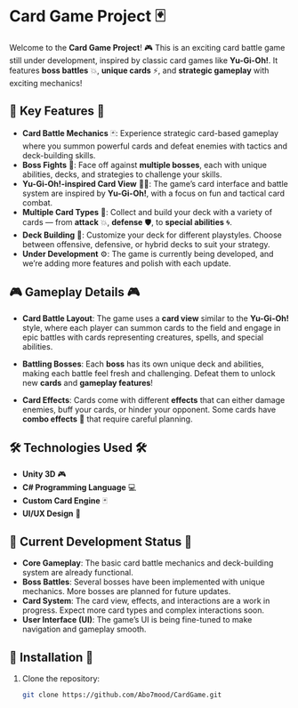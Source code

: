 # Card Game Project 🃏

Welcome to the **Card Game Project**! 🎮 This is an exciting card battle game still under development, inspired by classic card games like **Yu-Gi-Oh!**. It features **boss battles** 💥, **unique cards** ⚡, and **strategic gameplay** with exciting mechanics!

## 🌟 Key Features 🌟

- **Card Battle Mechanics** 🃏: Experience strategic card-based gameplay where you summon powerful cards and defeat enemies with tactics and deck-building skills.
- **Boss Fights** 👑: Face off against **multiple bosses**, each with unique abilities, decks, and strategies to challenge your skills.
- **Yu-Gi-Oh!-inspired Card View** 🧑‍🎤: The game’s card interface and battle system are inspired by **Yu-Gi-Oh!**, with a focus on fun and tactical card combat.
- **Multiple Card Types** 🔮: Collect and build your deck with a variety of cards — from **attack** 💥, **defense** 🛡️, to **special abilities** 🌀.
- **Deck Building** 🔨: Customize your deck for different playstyles. Choose between offensive, defensive, or hybrid decks to suit your strategy.
- **Under Development** ⚙️: The game is currently being developed, and we’re adding more features and polish with each update.

## 🎮 Gameplay Details 🎮

- **Card Battle Layout**: The game uses a **card view** similar to the **Yu-Gi-Oh!** style, where each player can summon cards to the field and engage in epic battles with cards representing creatures, spells, and special abilities.
  
- **Battling Bosses**: Each **boss** has its own unique deck and abilities, making each battle feel fresh and challenging. Defeat them to unlock new **cards** and **gameplay features**!

- **Card Effects**: Cards come with different **effects** that can either damage enemies, buff your cards, or hinder your opponent. Some cards have **combo effects** 🔄 that require careful planning.

## 🛠️ Technologies Used 🛠️

- **Unity 3D** 🎮
- **C# Programming Language** 💻
- **Custom Card Engine** 🃏
- **UI/UX Design** 🎨

## 🚧 Current Development Status 🚧

- **Core Gameplay**: The basic card battle mechanics and deck-building system are already functional.
- **Boss Battles**: Several bosses have been implemented with unique mechanics. More bosses are planned for future updates.
- **Card System**: The card view, effects, and interactions are a work in progress. Expect more card types and complex interactions soon.
- **User Interface (UI)**: The game’s UI is being fine-tuned to make navigation and gameplay smooth.

## 🚀 Installation 🚀

1. Clone the repository:

   ```bash
   git clone https://github.com/Abo7mood/CardGame.git
